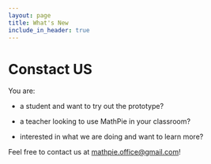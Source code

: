 ```yaml
---
layout: page
title: What's New
include_in_header: true
---
```


# Constact US

You are:

- a student and want to try out the prototype?

- a teacher looking to use MathPie in your classroom?

- interested in what we are doing and want to learn more?

Feel free to contact us at [mathpie.office@gmail.com](mathpie.office@gmail.com)!
